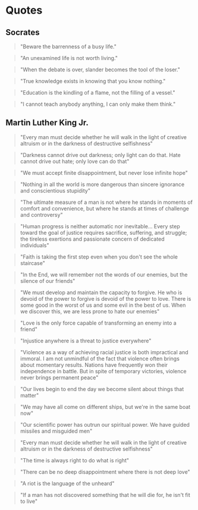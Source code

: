 # Quotes

## Socrates

> "Beware the barrenness of a busy life."


> "An unexamined life is not worth living."


> "When the debate is over, slander becomes the tool of the loser."


> "True knowledge exists in knowing that you know nothing."


> "Education is the kindling of a flame, not the filling of a vessel."


> "I cannot teach anybody anything, I can only make them think."


## Martin Luther King Jr.

> "Every man must decide whether he will walk in the light of creative altruism or in the darkness of destructive selfishness"


> "Darkness cannot drive out darkness; only light can do that. Hate cannot drive out hate; only love can do that"


> "We must accept finite disappointment, but never lose infinite hope"


> "Nothing in all the world is more dangerous than sincere ignorance and conscientious stupidity"


> "The ultimate measure of a man is not where he stands in moments of comfort and convenience, but where he stands at times of challenge and controversy"


> "Human progress is neither automatic nor inevitable... Every step toward the goal of justice requires sacrifice, suffering, and struggle; the tireless exertions and passionate concern of dedicated individuals"


> "Faith is taking the first step even when you don't see the whole staircase"


> "In the End, we will remember not the words of our enemies, but the silence of our friends"


> "We must develop and maintain the capacity to forgive. He who is devoid of the power to forgive is devoid of the power to love. There is some good in the worst of us and some evil in the best of us. When we discover this, we are less prone to hate our enemies"


> "Love is the only force capable of transforming an enemy into a friend"


> "Injustice anywhere is a threat to justice everywhere"


> "Violence as a way of achieving racial justice is both impractical and immoral. I am not unmindful of the fact that violence often brings about momentary results. Nations have frequently won their independence in battle. But in spite of temporary victories, violence never brings permanent peace"


> "Our lives begin to end the day we become silent about things that matter"


> "We may have all come on different ships, but we're in the same boat now"


> "Our scientific power has outrun our spiritual power. We have guided missiles and misguided men"


> "Every man must decide whether he will walk in the light of creative altruism or in the darkness of destructive selfishness"


> "The time is always right to do what is right"


> "There can be no deep disappointment where there is not deep love"


> "A riot is the language of the unheard"


> "If a man has not discovered something that he will die for, he isn't fit to live"





